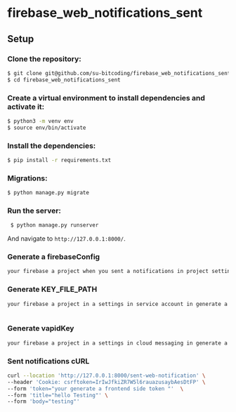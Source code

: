# firebase_web_notifications_sent

## Setup

### Clone the repository:

```sh
$ git clone git@github.com/su-bitcoding/firebase_web_notifications_sent.git
$ cd firebase_web_notifications_sent
```

### Create a virtual environment to install dependencies and activate it:

```sh
$ python3 -m venv env
$ source env/bin/activate
```

### Install the dependencies:

```sh
$ pip install -r requirements.txt
```

### Migrations:

```sh
$ python manage.py migrate
```

### Run the server:

```sh
 $ python manage.py runserver
```
And navigate to `http://127.0.0.1:8000/`.

### Generate a firebaseConfig

```sh
your firebase a project when you sent a notifications in project settings in you create a web app that you can get a config file
```

### Generate KEY_FILE_PATH 

```sh
your firebase a project in a settings in service account in generate a key file
 
```

### Generate vapidKey 

```sh
your firebase a project in a settings in cloud messaging in generate a keypair is your vapidKey 

```

### Sent notifications cURL

```sh
curl --location 'http://127.0.0.1:8000/sent-web-notification' \
--header 'Cookie: csrftoken=IrIwJfkiZR7W5l6rauazusaybAesDtFP' \
--form 'token="your generate a frontend side token "'  \
--form 'title="hello Testing"' \  
--form 'body="testing"'
```